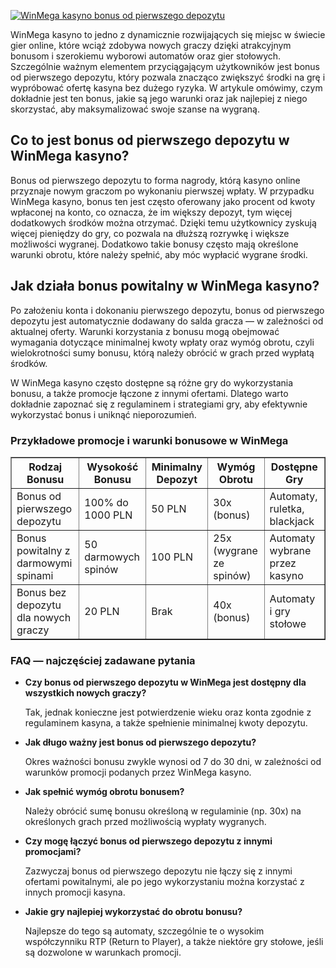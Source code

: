 [![WinMega kasyno bonus od pierwszego depozytu](https://123-caf.pages.dev/gitsignup.png)](https://vrmoo.ru/Bt82HjjY)

<div>     <p>WinMega kasyno to jedno z dynamicznie rozwijających się miejsc w świecie gier online, które wciąż zdobywa nowych graczy dzięki atrakcyjnym bonusom i szerokiemu wyborowi automatów oraz gier stołowych. Szczególnie ważnym elementem przyciągającym użytkowników jest bonus od pierwszego depozytu, który pozwala znacząco zwiększyć środki na grę i wypróbować ofertę kasyna bez dużego ryzyka. W artykule omówimy, czym dokładnie jest ten bonus, jakie są jego warunki oraz jak najlepiej z niego skorzystać, aby maksymalizować swoje szanse na wygraną.     </p>     <h2>Co to jest bonus od pierwszego depozytu w WinMega kasyno?</h2>     <p>Bonus od pierwszego depozytu to forma nagrody, którą kasyno online przyznaje nowym graczom po wykonaniu pierwszej wpłaty. W przypadku WinMega kasyno, bonus ten jest często oferowany jako procent od kwoty wpłaconej na konto, co oznacza, że im większy depozyt, tym więcej dodatkowych środków można otrzymać. Dzięki temu użytkownicy zyskują więcej pieniędzy do gry, co pozwala na dłuższą rozrywkę i większe możliwości wygranej. Dodatkowo takie bonusy często mają określone warunki obrotu, które należy spełnić, aby móc wypłacić wygrane środki.</p>        <h2>Jak działa bonus powitalny w WinMega kasyno?</h2>     <p>Po założeniu konta i dokonaniu pierwszego depozytu, bonus od pierwszego depozytu jest automatycznie dodawany do salda gracza — w zależności od aktualnej oferty. Warunki korzystania z bonusu mogą obejmować wymagania dotyczące minimalnej kwoty wpłaty oraz wymóg obrotu, czyli wielokrotności sumy bonusu, którą należy obrócić w grach przed wypłatą środków.</p>     <p>W WinMega kasyno często dostępne są różne gry do wykorzystania bonusu, a także promocje łączone z innymi ofertami. Dlatego warto dokładnie zapoznać się z regulaminem i strategiami gry, aby efektywnie wykorzystać bonus i uniknąć nieporozumień.</p>        <h3>Przykładowe promocje i warunki bonusowe w WinMega</h3>     <table border="1" cellpadding="8" cellspacing="0">       <thead>         <tr>           <th>Rodzaj Bonusu</th>           <th>Wysokość Bonusu</th>           <th>Minimalny Depozyt</th>           <th>Wymóg Obrotu</th>           <th>Dostępne Gry</th>         </tr>       </thead>       <tbody>         <tr>           <td>Bonus od pierwszego depozytu</td>           <td>100% do 1000 PLN</td>           <td>50 PLN</td>           <td>30x (bonus)</td>           <td>Automaty, ruletka, blackjack</td>         </tr>         <tr>           <td>Bonus powitalny z darmowymi spinami</td>           <td>50 darmowych spinów</td>           <td>100 PLN</td>           <td>25x (wygrane ze spinów)</td>           <td>Automaty wybrane przez kasyno</td>         </tr>         <tr>           <td>Bonus bez depozytu dla nowych graczy</td>           <td>20 PLN</td>           <td>Brak</td>           <td>40x (bonus)</td>           <td>Automaty i gry stołowe</td>         </tr>       </tbody>     </table>        <h3>FAQ — najczęściej zadawane pytania</h3>     <ul>       <li><strong>Czy bonus od pierwszego depozytu w WinMega jest dostępny dla wszystkich nowych graczy?</strong>         <p>Tak, jednak konieczne jest potwierdzenie wieku oraz konta zgodnie z regulaminem kasyna, a także spełnienie minimalnej kwoty depozytu.</p>       </li>       <li><strong>Jak długo ważny jest bonus od pierwszego depozytu?</strong>         <p>Okres ważności bonusu zwykle wynosi od 7 do 30 dni, w zależności od warunków promocji podanych przez WinMega kasyno.</p>       </li>       <li><strong>Jak spełnić wymóg obrotu bonusem?</strong>         <p>Należy obrócić sumę bonusu określoną w regulaminie (np. 30x) na określonych grach przed możliwością wypłaty wygranych.</p>       </li>       <li><strong>Czy mogę łączyć bonus od pierwszego depozytu z innymi promocjami?</strong>         <p>Zazwyczaj bonus od pierwszego depozytu nie łączy się z innymi ofertami powitalnymi, ale po jego wykorzystaniu można korzystać z innych promocji kasyna.</p>       </li>       <li><strong>Jakie gry najlepiej wykorzystać do obrotu bonusu?</strong>         <p>Najlepsze do tego są automaty, szczególnie te o wysokim współczynniku RTP (Return to Player), a także niektóre gry stołowe, jeśli są dozwolone w warunkach promocji.</p>       </li>     </ul>   </div>